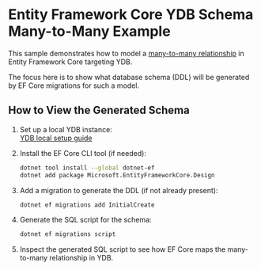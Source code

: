 # Entity Framework Core YDB Schema Many-to-Many Example

This sample demonstrates how to model a [many-to-many relationship](https://www.csharptutorial.net/entity-framework-core-tutorial/ef-core-many-to-many-relationships/) in Entity Framework Core targeting YDB.

The focus here is to show what database schema (DDL) will be generated by EF Core migrations for such a model.

## How to View the Generated Schema

1. Set up a local YDB instance:  
   [YDB local setup guide](https://ydb.tech/docs/en/reference/docker/start)

2. Install the EF Core CLI tool (if needed):
    ```bash
    dotnet tool install --global dotnet-ef
    dotnet add package Microsoft.EntityFrameworkCore.Design
    ```

3. Add a migration to generate the DDL (if not already present):
    ```bash
    dotnet ef migrations add InitialCreate
    ```

4. Generate the SQL script for the schema:
    ```bash
    dotnet ef migrations script
    ```

5. Inspect the generated SQL script to see how EF Core maps the many-to-many relationship in YDB.

